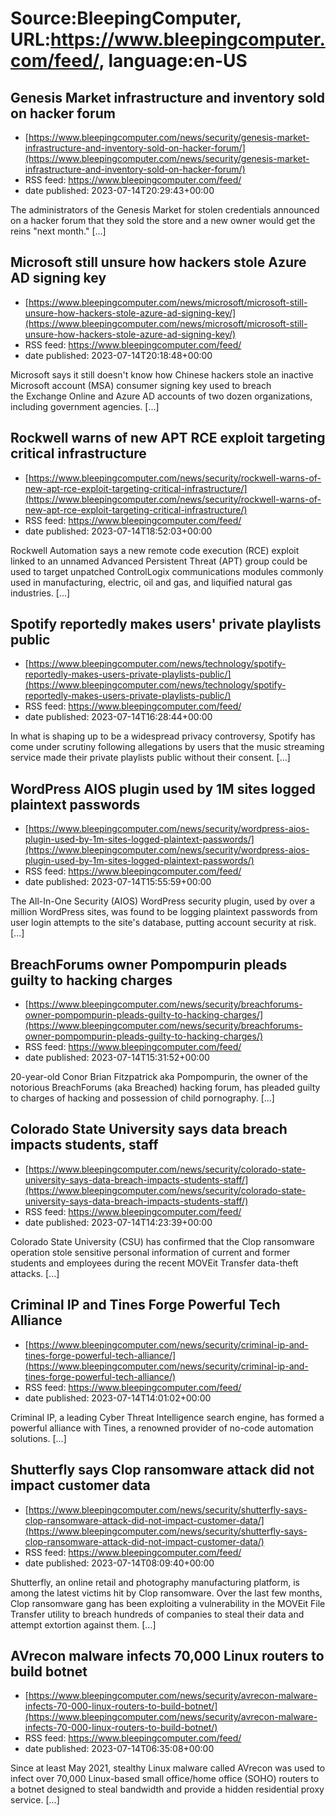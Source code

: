 # Source:BleepingComputer, URL:https://www.bleepingcomputer.com/feed/, language:en-US

## Genesis Market infrastructure and inventory sold on hacker forum
 - [https://www.bleepingcomputer.com/news/security/genesis-market-infrastructure-and-inventory-sold-on-hacker-forum/](https://www.bleepingcomputer.com/news/security/genesis-market-infrastructure-and-inventory-sold-on-hacker-forum/)
 - RSS feed: https://www.bleepingcomputer.com/feed/
 - date published: 2023-07-14T20:29:43+00:00

The administrators of the Genesis Market for stolen credentials announced on a hacker forum that they sold the store and a new owner would get the reins "next month." [...]

## Microsoft still unsure how hackers stole Azure AD signing key
 - [https://www.bleepingcomputer.com/news/microsoft/microsoft-still-unsure-how-hackers-stole-azure-ad-signing-key/](https://www.bleepingcomputer.com/news/microsoft/microsoft-still-unsure-how-hackers-stole-azure-ad-signing-key/)
 - RSS feed: https://www.bleepingcomputer.com/feed/
 - date published: 2023-07-14T20:18:48+00:00

Microsoft says it still doesn't know how Chinese hackers stole an inactive Microsoft account (MSA) consumer signing key used to breach the Exchange Online and Azure AD accounts of two dozen organizations, including government agencies. [...]

## Rockwell warns of new APT RCE exploit targeting critical infrastructure
 - [https://www.bleepingcomputer.com/news/security/rockwell-warns-of-new-apt-rce-exploit-targeting-critical-infrastructure/](https://www.bleepingcomputer.com/news/security/rockwell-warns-of-new-apt-rce-exploit-targeting-critical-infrastructure/)
 - RSS feed: https://www.bleepingcomputer.com/feed/
 - date published: 2023-07-14T18:52:03+00:00

Rockwell Automation says a new remote code execution (RCE) exploit linked to an unnamed Advanced Persistent Threat (APT) group could be used to target unpatched ControlLogix communications modules commonly used in manufacturing, electric, oil and gas, and liquified natural gas industries. [...]

## Spotify reportedly makes users' private playlists public
 - [https://www.bleepingcomputer.com/news/technology/spotify-reportedly-makes-users-private-playlists-public/](https://www.bleepingcomputer.com/news/technology/spotify-reportedly-makes-users-private-playlists-public/)
 - RSS feed: https://www.bleepingcomputer.com/feed/
 - date published: 2023-07-14T16:28:44+00:00

In what is shaping up to be a widespread privacy controversy, Spotify has come under scrutiny following allegations by users that the music streaming service made their private playlists public without their consent. [...]

## WordPress AIOS plugin used by 1M sites logged plaintext passwords
 - [https://www.bleepingcomputer.com/news/security/wordpress-aios-plugin-used-by-1m-sites-logged-plaintext-passwords/](https://www.bleepingcomputer.com/news/security/wordpress-aios-plugin-used-by-1m-sites-logged-plaintext-passwords/)
 - RSS feed: https://www.bleepingcomputer.com/feed/
 - date published: 2023-07-14T15:55:59+00:00

The All-In-One Security (AIOS) WordPress security plugin, used by over a million WordPress sites, was found to be logging plaintext passwords from user login attempts to the site's database, putting account security at risk. [...]

## BreachForums owner Pompompurin pleads guilty to hacking charges
 - [https://www.bleepingcomputer.com/news/security/breachforums-owner-pompompurin-pleads-guilty-to-hacking-charges/](https://www.bleepingcomputer.com/news/security/breachforums-owner-pompompurin-pleads-guilty-to-hacking-charges/)
 - RSS feed: https://www.bleepingcomputer.com/feed/
 - date published: 2023-07-14T15:31:52+00:00

20-year-old Conor Brian Fitzpatrick aka Pompompurin, the owner of the notorious BreachForums (aka Breached) hacking forum, has pleaded guilty to charges of hacking and possession of child pornography. [...]

## Colorado State University says data breach impacts students, staff
 - [https://www.bleepingcomputer.com/news/security/colorado-state-university-says-data-breach-impacts-students-staff/](https://www.bleepingcomputer.com/news/security/colorado-state-university-says-data-breach-impacts-students-staff/)
 - RSS feed: https://www.bleepingcomputer.com/feed/
 - date published: 2023-07-14T14:23:39+00:00

Colorado State University (CSU) has confirmed that the Clop ransomware operation stole sensitive personal information of current and former students and employees during the recent MOVEit Transfer data-theft attacks. [...]

## Criminal IP and Tines Forge Powerful Tech Alliance
 - [https://www.bleepingcomputer.com/news/security/criminal-ip-and-tines-forge-powerful-tech-alliance/](https://www.bleepingcomputer.com/news/security/criminal-ip-and-tines-forge-powerful-tech-alliance/)
 - RSS feed: https://www.bleepingcomputer.com/feed/
 - date published: 2023-07-14T14:01:02+00:00

Criminal IP, a leading Cyber Threat Intelligence search engine, has formed a powerful alliance with Tines, a renowned provider of no-code automation solutions. [...]

## Shutterfly says Clop ransomware attack did not impact customer data
 - [https://www.bleepingcomputer.com/news/security/shutterfly-says-clop-ransomware-attack-did-not-impact-customer-data/](https://www.bleepingcomputer.com/news/security/shutterfly-says-clop-ransomware-attack-did-not-impact-customer-data/)
 - RSS feed: https://www.bleepingcomputer.com/feed/
 - date published: 2023-07-14T08:09:40+00:00

Shutterfly, an online retail and photography manufacturing platform, is among the latest victims hit by Clop ransomware. Over the last few months, Clop ransomware gang has been exploiting a vulnerability in the MOVEit File Transfer utility to breach hundreds of companies to steal their data and attempt extortion against them. [...]

## AVrecon malware infects 70,000 Linux routers to build botnet
 - [https://www.bleepingcomputer.com/news/security/avrecon-malware-infects-70-000-linux-routers-to-build-botnet/](https://www.bleepingcomputer.com/news/security/avrecon-malware-infects-70-000-linux-routers-to-build-botnet/)
 - RSS feed: https://www.bleepingcomputer.com/feed/
 - date published: 2023-07-14T06:35:08+00:00

Since at least May 2021, stealthy Linux malware called AVrecon was used to infect over 70,000 Linux-based small office/home office (SOHO) routers to a botnet designed to steal bandwidth and provide a hidden residential proxy service. [...]

